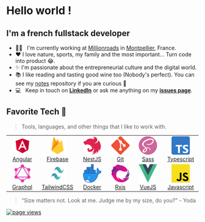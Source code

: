 <h1 align="left" id="macropower-title">Hello world !</h1>

<h2 align="left">I'm a french fullstack developer</h2>

- 👨‍💻 &nbsp; I'm currently working at [Millionroads] in [Montpellier], France.
- ❤️ I love nature, sports, my family and the most important... Turn code into product 😂.
- ✨ I'm passionate about the entrepreneurial culture and the digital world.
- 📚 I like reading and tasting good wine too (Nobody's perfect). You can see my [notes] repository if you are curious 🧐
- :computer: &nbsp; Keep in touch on **[LinkedIn]** or ask me anything on my **[issues page]**.

<h2 align="left">Favorite Tech 👀</h2>

> Tools, languages, and other things that I like to work with.

<table>
  <tr>
      <td align="center" width="96">
        <a href="#">
          <img
            src="./img/angular.png"
            width="48"
            height="48"
            alt="Angular"
          />
          <br />Angular
        </a>
      </td>
            <td align="center" width="96">
        <a href="#">
          <img
            src="./img/firebase.png"
            width="48"
            height="48"
            alt="Firebase"
          />
          <br />Firebase
        </a>
      </td>
    <td align="center" width="96">
        <a href="#">
          <img
            src="./img/nestjs.svg"
            width="48"
            height="48"
            alt="NestJS"
          />
          <br />NestJS
        </a>
      </td>
          <td align="center" width="96">
        <a href="#">
          <img
            src="./img/git.png"
            width="48"
            height="48"
            alt="Git"
          />
          <br />Git
        </a>
      </td>
                <td align="center" width="96">
        <a href="#">
          <img
            src="./img/sass.png"
            width="48"
            height="48"
            alt="Sass"
          />
          <br />Sass
        </a>
      </td>
                     <td align="center" width="96">
        <a href="#">
          <img
            src="./img/typescript.png"
            width="48"
            height="48"
            alt="typescript"
          />
          <br />Typescript
        </a>
      </td>
  </tr>
  <tr>
    <td align="center" width="96">
      <a href="#">
        <img
          src="./img/graphql.png"
          width="48"
          height="48"
          alt="Graphql"
        />
        <br />Graphql
      </a>
    </td>
                <td align="center" width="96">
      <a href="#">
        <img
          src="./img/tailwind.png"
          width="48"
          height="48"
          alt="Tailwind css"
        />
        <br />TailwindCSS
      </a>
    </td>
            <td align="center" width="96">
      <a href="#">
        <img
          src="./img/docker.png"
          width="48"
          height="48"
          alt="Docker"
        />
        <br />Docker
      </a>
    </td>
        <td align="center" width="96">
      <a href="#">
        <img
          src="./img/rxjs.png"
          width="48"
          height="48"
          alt="Rxjs"
        />
        <br />Rxjs
      </a>
    </td>
    <td align="center" width="96">
      <a href="#">
        <img
          src="./img/vuejs.png"
          width="48"
          height="48"
          alt="VueJS"
        />
        <br />VueJS
      </a>
    </td>
        <td align="center" width="96">
      <a href="#">
        <img
          src="./img/js.png"
          width="48"
          height="48"
          alt="Javascript"
        />
        <br />Javascript
      </a>
    </td>
  </tr>
</table>

> “Size matters not. Look at me. Judge me by my size, do you?” - Yoda

<p align="left">
  <a href="https://github.com/timothyalcaide/timothyalcaide">
    <img src="https://komarev.com/ghpvc/?username=timothyalcaide" alt="page views" />
  </a>
</p>

<!-- links -->
[Millionroads]: https://www.millionroads.com/
[issues page]: https://github.com/timothyalcaide/timothyalcaide/issues "timothyalcaide/issues"
[linkedin]: https://www.linkedin.com/in/timothyalcaide "Timothy Alcaide LinkedIn"
[montpellier]: https://www.google.com/maps/place/Montpellier/@43.6099948,3.8041295,12z "Montpellier"
[notes]: https://github.com/timothyalcaide/learning-notes

